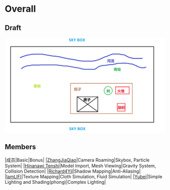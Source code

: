 # Overall

## Draft

![](assets/sketch.png)

## Members

|成员|Basic|Bonus|
|[ZhangJiaQiao](https://github.com/ZhangJiaQiao)|Camera Roaming|Skybox, Particle System|
|[Hinanawi Tenshi](https://github.com/HinanawiTenshi)|Model Import, Mesh Viewing|Gravity System, Collision Detection|
|[Richard4Yjl](https://github.com/Richard4Yjl)|Shadow Mapping|Anti-Aliasing|
|[lamLIFI](https://github.com/IamLIFI)|Texture Mapping|Cloth Simulation, Fluid Simulation|
|[Yubei](https://github.com/iamxiaoyubei)|Simple Lighting and Shading(phong)|Complex Lighting|
